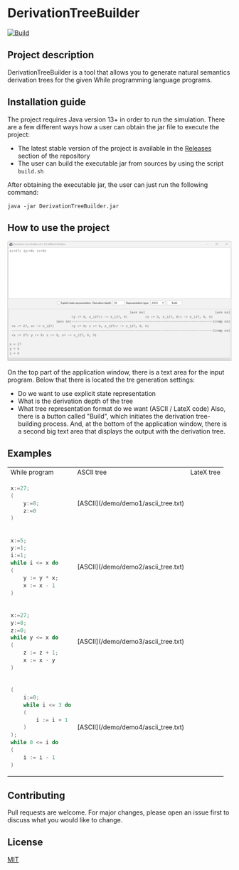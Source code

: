 # DerivationTreeBuilder

[![Build](https://github.com/mikhirurg/DerivationTreeBuilder/actions/workflows/maven.yml/badge.svg)](https://github.com/mikhirurg/DerivationTreeBuilder/actions/workflows/maven.yml)

## Project description

DerivationTreeBuilder is a tool that allows you to generate natural semantics derivation trees for the given While programming language programs.

## Installation guide

The project requires Java version 13+ in order to run the simulation. 
There are a few different ways how a user can obtain the jar file to execute the project:
- The latest stable version of the project is available in the [Releases](https://github.com/mikhirurg/DerivationTreeBuilder/releases) section of the repository
- The user can build the executable jar from sources by using the script ```build.sh```

After obtaining the executable jar, the user can just run the following command:

```
java -jar DerivationTreeBuilder.jar
```

## How to use the project

<img src="/img/img1.png" alt="Demo 1" width=800>

On the top part of the application window, there is a text area for the input program. 
Below that there is located the tre generation settings: 
- Do we want to use explicit state representation
- What is the derivation depth of the tree
- What tree representation format do we want (ASCII / LateX code)
Also, there is a button called "Build", which initiates the derivation tree-building process.
And, at the bottom of the application window, there is a second big text area that displays the output with the derivation tree.

## Examples

<table>
<tr>
<td> While program </td> <td> ASCII tree </td> <td> LateX tree </td>
</tr>
<tr>
<td>
  
```c
x:=27;
(
    y:=8;
    z:=0
)
```

</td>

<td>
[ASCII](/demo/demo1/ascii_tree.txt)
</td>

<td>

</td>

</tr>
<tr>
<td>
  
```c
x:=5;
y:=1;
i:=1;
while i <= x do
(
    y := y * x;
    x := x - 1
)
```

</td>

<td>
[ASCII](/demo/demo2/ascii_tree.txt)
</td>

<td>

</td>

</tr>
<tr>
<td>
  
```c
x:=27;
y:=8;
z:=0;
while y <= x do
(
    z := z + 1;
    x := x - y
)
```

</td>

<td>
[ASCII](/demo/demo3/ascii_tree.txt)
</td>

<td>

</td>

</tr>
<tr>
<td>
  
```c
(
    i:=0;
    while i <= 3 do
    (
        i := i + 1
    )
);
while 0 <= i do
(
    i := i - 1
)
```

</td>

<td>
[ASCII](/demo/demo4/ascii_tree.txt)
</td>

<td>

</td>

</tr>
</table>

## Contributing

Pull requests are welcome. For major changes, please open an issue first
to discuss what you would like to change.

## License

[MIT](/LICENSE.txt)
